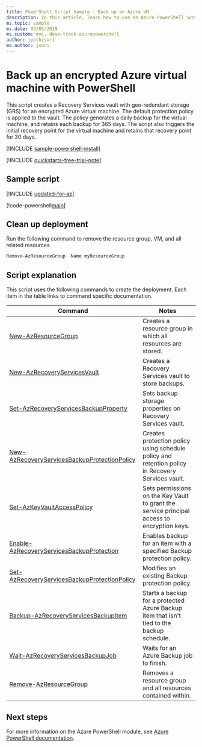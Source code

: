 ```yaml
---
title: PowerShell Script Sample - Back up an Azure VM
description: In this article, learn how to use an Azure PowerShell Script sample to back up an Azure virtual machine.
ms.topic: sample
ms.date: 03/05/2019
ms.custom: mvc, devx-track-azurepowershell
author: jyothisuri
ms.author: jsuri
---
```


# Back up an encrypted Azure virtual machine with PowerShell

This script creates a Recovery Services vault with geo-redundant storage (GRS) for an encrypted Azure virtual machine. The default protection policy is applied to the vault. The policy generates a daily backup for the virtual machine, and retains each backup for 365 days. The script also triggers the initial recovery point for the virtual machine and retains that recovery point for 30 days.

[!INCLUDE [sample-powershell-install](~/reusable-content/ce-skilling/azure/includes/sample-powershell-install-no-ssh.md)]

[!INCLUDE [quickstarts-free-trial-note](~/reusable-content/ce-skilling/azure/includes/quickstarts-free-trial-note.md)]

## Sample script

[!INCLUDE [updated-for-az](~/reusable-content/ce-skilling/azure/includes/updated-for-az.md)]

[!code-powershell[main](../../../powershell_scripts/backup/backup-encrypted-vm/backup-encrypted-vm.ps1 "Back up encrypted virtual machine")]

## Clean up deployment

Run the following command to remove the resource group, VM, and all related resources.

```powershell
Remove-AzResourceGroup -Name myResourceGroup
```

## Script explanation

This script uses the following commands to create the deployment. Each item in the table links to command specific documentation.

| Command | Notes |
|---|---|
| [New-AzResourceGroup](/powershell/module/az.resources/new-azresourcegroup) | Creates a resource group in which all resources are stored. |
| [New-AzRecoveryServicesVault](/powershell/module/az.recoveryservices/new-azrecoveryservicesvault) | Creates a Recovery Services vault to store backups. |
| [Set-AzRecoveryServicesBackupProperty](/powershell/module/az.recoveryservices/set-azrecoveryservicesbackupproperty) | Sets backup storage properties on Recovery Services vault. |
| [New-AzRecoveryServicesBackupProtectionPolicy](/powershell/module/az.recoveryservices/set-azrecoveryservicesbackupprotectionpolicy)| Creates protection policy using schedule policy and retention policy in Recovery Services vault. |
| [Set-AzKeyVaultAccessPolicy](/powershell/module/az.keyvault/set-azkeyvaultaccesspolicy) | Sets permissions on the Key Vault to grant the service principal access to encryption keys. |
| [Enable-AzRecoveryServicesBackupProtection](/powershell/module/az.recoveryservices/enable-azrecoveryservicesbackupprotection) | Enables backup for an item with a specified Backup protection policy. |
| [Set-AzRecoveryServicesBackupProtectionPolicy](/powershell/module/az.recoveryservices/set-azrecoveryservicesbackupprotectionpolicy)| Modifies an existing Backup protection policy. |
| [Backup-AzRecoveryServicesBackupItem](/powershell/module/az.recoveryservices/backup-azrecoveryservicesbackupitem) | Starts a backup for a protected Azure Backup item that isn't tied to the backup schedule. |
| [Wait-AzRecoveryServicesBackupJob](/powershell/module/az.recoveryservices/wait-azrecoveryservicesbackupjob) | Waits for an Azure Backup job to finish. |
| [Remove-AzResourceGroup](/powershell/module/az.resources/remove-azresourcegroup) | Removes a resource group and all resources contained within. |

## Next steps

For more information on the Azure PowerShell module, see [Azure PowerShell documentation](/powershell/azure/new-azureps-module-az).

